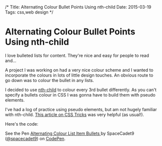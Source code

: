 /*
Title: Alternating Colour Bullet Points Using nth-child
Date: 2015-03-19
Tags: css,web design
*/

# Alternating Colour Bullet Points Using nth-child

I love bulleted lists for content. They're nice and easy for people to read and...

A project I was working on had a very nice colour scheme and I wanted to incorporate the colours in lots of little design touches. An obvious route to go down was to colour the bullet in any lists. 

I decided to use [nth-child](https://css-tricks.com/how-nth-child-works/) to colour every 3rd bullet differently. As you can't specify a bullets colour in CSS I was gonna have to build them with pseudo elements. 

I've had a log of practice using pseudo elements, but am not hugely familiar with nth-child. [This article on CSS Tricks](https://css-tricks.com/how-nth-child-works/) was very helpful (as usual!).

Here's the code:

<p data-height="268" data-theme-id="0" data-slug-hash="LEJVoq" data-default-tab="result" data-user="spacecadet9" class='codepen'>See the Pen <a href='http://codepen.io/spacecadet9/pen/LEJVoq/'>Alternating Colour List Item Bullets </a> by SpaceCadet9 (<a href='http://codepen.io/spacecadet9'>@spacecadet9</a>) on <a href='http://codepen.io'>CodePen</a>.</p>
<script async src="//assets.codepen.io/assets/embed/ei.js"></script>

